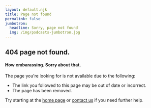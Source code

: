 ```yaml
---
layout: default.njk
title: Page not found
permalink: false
jumbotron:
  headline: Sorry, page not found
  img: /img/podcasts-jumbotron.jpg
---
```

## 404 page not found.

#### How embarassing. Sorry about that. 

The page you're looking for is not available due to the following:
- The link you followed to this page may be out of date or incorrect.
- The page has been removed.

Try starting at the [home page](/) or [contact us](/contact/) if you need further help.
